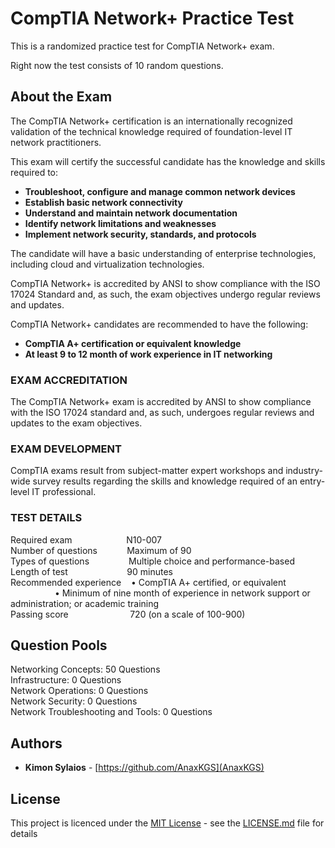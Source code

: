 # CompTIA Network+ Practice Test

This is a randomized practice test for CompTIA Network+ exam.

Right now the test consists of 10 random questions.

## About the Exam

The CompTIA Network+ certification is an internationally recognized validation of the technical knowledge required of foundation-level IT network practitioners.  
  
This exam will certify the successful candidate has the knowledge and skills required to:   
* **Troubleshoot, configure and manage common network devices** 
* **Establish basic network connectivity**
* **Understand and maintain network documentation** 
* **Identify network limitations and weaknesses** 
* **Implement network security, standards, and protocols** 

The candidate will have a basic understanding of enterprise technologies, including cloud and virtualization technologies.  
  
CompTIA Network+ is accredited by ANSI to show compliance with the ISO 17024 Standard and, as such, the exam objectives undergo regular reviews and updates.  
  
CompTIA Network+ candidates are recommended to have the following:
* **CompTIA A+ certification or equivalent knowledge**
* **At least 9 to 12 month of work experience in IT networking**

### EXAM ACCREDITATION

The CompTIA Network+ exam is accredited by ANSI to show compliance with the ISO 17024 standard and, as such, undergoes regular reviews and updates to the exam objectives.

### EXAM DEVELOPMENT

CompTIA exams result from subject-matter expert workshops and industry-wide survey results regarding the skills and knowledge required of an entry-level IT professional.

### TEST DETAILS

Required exam&nbsp;&nbsp;&nbsp;&nbsp;&nbsp;&nbsp;&nbsp;&nbsp;&nbsp;&nbsp;&nbsp;&nbsp;&nbsp;&nbsp;&nbsp;&nbsp;&nbsp;&nbsp;&nbsp;&nbsp;&nbsp;&nbsp;N10-007  
Number of questions&nbsp;&nbsp;&nbsp;&nbsp;&nbsp;&nbsp;&nbsp;&nbsp;&nbsp;&nbsp;&nbsp;&nbsp;Maximum of 90  
Types of questions&nbsp;&nbsp;&nbsp;&nbsp;&nbsp;&nbsp;&nbsp;&nbsp;&nbsp;&nbsp;&nbsp;&nbsp;&nbsp;&nbsp;&nbsp;&nbsp;Multiple choice and performance-based  
Length of test&nbsp;&nbsp;&nbsp;&nbsp;&nbsp;&nbsp;&nbsp;&nbsp;&nbsp;&nbsp;&nbsp;&nbsp;&nbsp;&nbsp;&nbsp;&nbsp;&nbsp;&nbsp;&nbsp;&nbsp;&nbsp;&nbsp;&nbsp;&nbsp;90 minutes  
Recommended experience&nbsp;&nbsp;&nbsp;&nbsp;&bull; CompTIA A+ certified, or equivalent  
&nbsp;&nbsp;&nbsp;&nbsp;&nbsp;&nbsp;&nbsp;&nbsp;&nbsp;&nbsp;&nbsp;&nbsp;&nbsp;&nbsp;&nbsp;&nbsp;&nbsp;&nbsp;&bull; Minimum of nine month of experience in network support or administration; or academic training  
Passing score&nbsp;&nbsp;&nbsp;&nbsp;&nbsp;&nbsp;&nbsp;&nbsp;&nbsp;&nbsp;&nbsp;&nbsp;&nbsp;&nbsp;&nbsp;&nbsp;&nbsp;&nbsp;&nbsp;&nbsp;&nbsp;&nbsp;&nbsp;&nbsp;&nbsp;720 (on a scale of 100-900)

## Question Pools

Networking Concepts: 50 Questions  
Infrastructure: 0 Questions  
Network Operations: 0 Questions  
Network Security: 0 Questions  
Network Troubleshooting and Tools: 0 Questions  

## Authors

* **Kimon Sylaios** - [https://github.com/AnaxKGS](AnaxKGS)

## License

This project is licenced under the [MIT License](https://github.com/AnaxKGS/AnaxKGS.github.io/blob/main/LICENSE) - see the [LICENSE.md](https://github.com/AnaxKGS/AnaxKGS.github.io/blob/main/LICENSE) file for details
